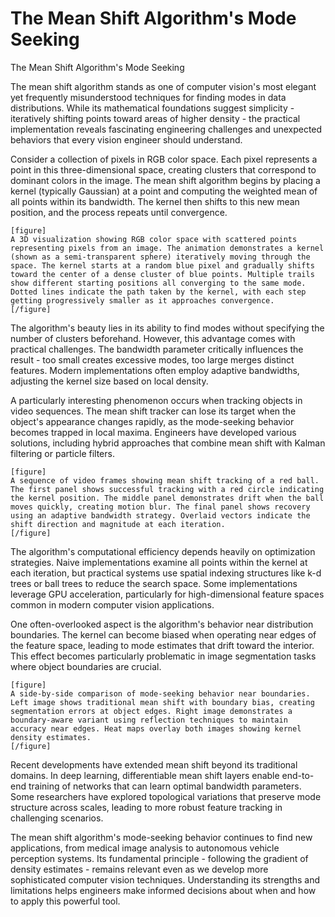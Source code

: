# The Mean Shift Algorithm's Mode Seeking

The Mean Shift Algorithm's Mode Seeking

The mean shift algorithm stands as one of computer vision's most elegant yet frequently misunderstood techniques for finding modes in data distributions. While its mathematical foundations suggest simplicity - iteratively shifting points toward areas of higher density - the practical implementation reveals fascinating engineering challenges and unexpected behaviors that every vision engineer should understand.

Consider a collection of pixels in RGB color space. Each pixel represents a point in this three-dimensional space, creating clusters that correspond to dominant colors in the image. The mean shift algorithm begins by placing a kernel (typically Gaussian) at a point and computing the weighted mean of all points within its bandwidth. The kernel then shifts to this new mean position, and the process repeats until convergence.

```
[figure]
A 3D visualization showing RGB color space with scattered points representing pixels from an image. The animation demonstrates a kernel (shown as a semi-transparent sphere) iteratively moving through the space. The kernel starts at a random blue pixel and gradually shifts toward the center of a dense cluster of blue points. Multiple trails show different starting positions all converging to the same mode. Dotted lines indicate the path taken by the kernel, with each step getting progressively smaller as it approaches convergence.
[/figure]
```

The algorithm's beauty lies in its ability to find modes without specifying the number of clusters beforehand. However, this advantage comes with practical challenges. The bandwidth parameter critically influences the result - too small creates excessive modes, too large merges distinct features. Modern implementations often employ adaptive bandwidths, adjusting the kernel size based on local density.

A particularly interesting phenomenon occurs when tracking objects in video sequences. The mean shift tracker can lose its target when the object's appearance changes rapidly, as the mode-seeking behavior becomes trapped in local maxima. Engineers have developed various solutions, including hybrid approaches that combine mean shift with Kalman filtering or particle filters.

```
[figure]
A sequence of video frames showing mean shift tracking of a red ball. The first panel shows successful tracking with a red circle indicating the kernel position. The middle panel demonstrates drift when the ball moves quickly, creating motion blur. The final panel shows recovery using an adaptive bandwidth strategy. Overlaid vectors indicate the shift direction and magnitude at each iteration.
[/figure]
```

The algorithm's computational efficiency depends heavily on optimization strategies. Naive implementations examine all points within the kernel at each iteration, but practical systems use spatial indexing structures like k-d trees or ball trees to reduce the search space. Some implementations leverage GPU acceleration, particularly for high-dimensional feature spaces common in modern computer vision applications.

One often-overlooked aspect is the algorithm's behavior near distribution boundaries. The kernel can become biased when operating near edges of the feature space, leading to mode estimates that drift toward the interior. This effect becomes particularly problematic in image segmentation tasks where object boundaries are crucial.

```
[figure]
A side-by-side comparison of mode-seeking behavior near boundaries. Left image shows traditional mean shift with boundary bias, creating segmentation errors at object edges. Right image demonstrates a boundary-aware variant using reflection techniques to maintain accuracy near edges. Heat maps overlay both images showing kernel density estimates.
[/figure]
```

Recent developments have extended mean shift beyond its traditional domains. In deep learning, differentiable mean shift layers enable end-to-end training of networks that can learn optimal bandwidth parameters. Some researchers have explored topological variations that preserve mode structure across scales, leading to more robust feature tracking in challenging scenarios.

The mean shift algorithm's mode-seeking behavior continues to find new applications, from medical image analysis to autonomous vehicle perception systems. Its fundamental principle - following the gradient of density estimates - remains relevant even as we develop more sophisticated computer vision techniques. Understanding its strengths and limitations helps engineers make informed decisions about when and how to apply this powerful tool.